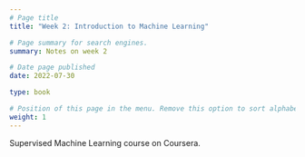 ```yaml
---
# Page title
title: "Week 2: Introduction to Machine Learning"

# Page summary for search engines.
summary: Notes on week 2

# Date page published
date: 2022-07-30

type: book

# Position of this page in the menu. Remove this option to sort alphabetically.
weight: 1
---
```


Supervised Machine Learning course on Coursera.